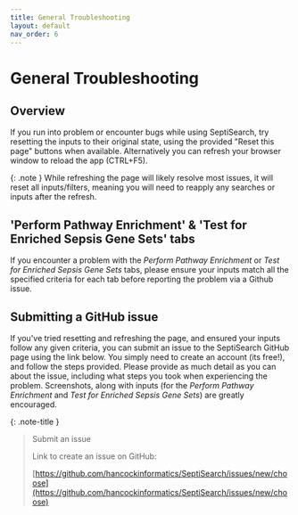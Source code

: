 ```yaml
---
title: General Troubleshooting
layout: default
nav_order: 6
---
```


# General Troubleshooting

## Overview
If you run into problem or encounter bugs while using SeptiSearch, try resetting
the inputs to their original state, using the provided "Reset this page" buttons 
when available. Alternatively you can refresh your browser window to reload the
app (CTRL+F5). 

{: .note }
While refreshing the page will likely resolve most issues, it will reset all inputs/filters, meaning you will need to reapply any searches or inputs after the refresh.

## 'Perform Pathway Enrichment' & 'Test for Enriched Sepsis Gene Sets' tabs
If you encounter a problem with the *Perform Pathway Enrichment* or 
*Test for Enriched Sepsis Gene Sets* tabs, please ensure your inputs match all
the specified criteria for each tab before reporting the problem via a Github
issue.

## Submitting a GitHub issue
If you've tried resetting and refreshing the page, and ensured your inputs 
follow any given criteria, you can submit an issue to the SeptiSearch GitHub 
page using the link below. You simply need to create an account (its free!), and
follow the steps provided. Please provide as much detail as you can about the
issue, including what steps you took when experiencing the problem. Screenshots,
along with inputs (for the *Perform Pathway Enrichment* and *Test for Enriched Sepsis Gene Sets*)
are greatly encouraged.

{: .note-title }
> Submit an issue
> 
> Link to create an issue on GitHub:
> 
> [https://github.com/hancockinformatics/SeptiSearch/issues/new/choose](https://github.com/hancockinformatics/SeptiSearch/issues/new/choose)
